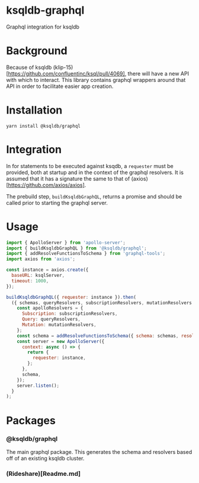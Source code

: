 # ksqldb-graphql
Graphql integration for ksqldb

# Background
Because of ksqldb (klip-15)[https://github.com/confluentinc/ksql/pull/4069], there will have a new API with which to interact. This library contains graphql wrappers around that API in order to facilitate easier app creation.

# Installation
`yarn install @ksqldb/graphql`
 
# Integration
In for statements to be executed against ksqdb, a `requester` must be provided, both at startup and in the context of the graphql resolvers. It is assumed that it has a signature the same to that of (axios)[https://github.com/axios/axios].

The prebuild step, `buildKsqldbGraphQL`, returns a promise and should be called prior to starting the graphql server.

# Usage

```js
import { ApolloServer } from 'apollo-server';
import { buildKsqldbGraphQL } from '@ksqldb/graphql';
import { addResolveFunctionsToSchema } from 'graphql-tools';
import axios from 'axios';

const instance = axios.create({
  baseURL: ksqlServer,
  timeout: 1000,
});

buildKsqldbGraphQL({ requester: instance }).then(
  ({ schemas, queryResolvers, subscriptionResolvers, mutationResolvers }) => {
    const apolloResolvers = {
      Subscription: subscriptionResolvers,
      Query: queryResolvers,
      Mutation: mutationResolvers,
    };
    const schema = addResolveFunctionsToSchema({ schema: schemas, resolvers: apolloResolvers });
    const server = new ApolloServer({
      context: async () => {
        return {
          requester: instance,
        };
      },
      schema,
    });
    server.listen();
  }
);
```


# Packages
### @ksqldb/graphql
The main graphql package. This generates the schema and resolvers based off of an existing ksqldb cluster.

### (Rideshare)[Readme.md]

